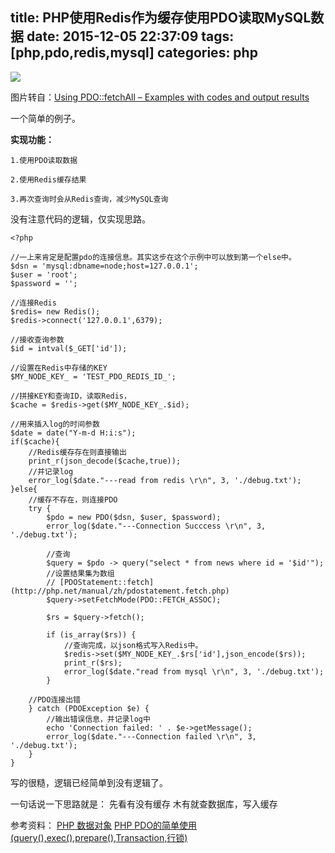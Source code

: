 title: PHP使用Redis作为缓存使用PDO读取MySQL数据
date: 2015-12-05 22:37:09
tags:  [php,pdo,redis,mysql]
categories: php
---

![](http://7b1hhm.com1.z0.glb.clouddn.com/hexo1414772222.jpg)

图片转自：[Using PDO::fetchAll – Examples with codes and output results](http://blog.encodez.com/blog/using-pdofetchall-examples-with-codes-and-output-results)

一个简单的例子。

**实现功能：**
	
	1.使用PDO读取数据
	
	2.使用Redis缓存结果
	
	3.再次查询时会从Redis查询，减少MySQL查询
	
没有注意代码的逻辑，仅实现思路。

```
<?php

//一上来肯定是配置pdo的连接信息。其实这步在这个示例中可以放到第一个else中。
$dsn = 'mysql:dbname=node;host=127.0.0.1';
$user = 'root';
$password = '';

//连接Redis
$redis= new Redis();
$redis->connect('127.0.0.1',6379);

//接收查询参数
$id = intval($_GET['id']);

//设置在Redis中存储的KEY
$MY_NODE_KEY_ = 'TEST_PDO_REDIS_ID_';

//拼接KEY和查询ID，读取Redis，
$cache = $redis->get($MY_NODE_KEY_.$id);

//用来插入log的时间参数
$date = date("Y-m-d H:i:s");
if($cache){
	//Redis缓存存在则直接输出
	print_r(json_decode($cache,true));
	//并记录log
	error_log($date."---read from redis \r\n", 3, './debug.txt');
}else{
	//缓存不存在，则连接PDO
	try {
    	$pdo = new PDO($dsn, $user, $password);
    	error_log($date."---Connection Succcess \r\n", 3, './debug.txt');
		
		//查询
	    $query = $pdo -> query("select * from news where id = '$id'");
		//设置结果集为数组
	    // [PDOStatement::fetch](http://php.net/manual/zh/pdostatement.fetch.php)
	    $query->setFetchMode(PDO::FETCH_ASSOC);
	    
	    $rs = $query->fetch();
	
	    if (is_array($rs)) {
	    	//查询完成，以json格式写入Redis中。
			$redis->set($MY_NODE_KEY_.$rs['id'],json_encode($rs));
			print_r($rs);
			error_log($date."read from mysql \r\n", 3, './debug.txt');
	    }
	    
	//PDO连接出错
	} catch (PDOException $e) {
		//输出错误信息，并记录log中
    	echo 'Connection failed: ' . $e->getMessage();
    	error_log($date."---Connection failed \r\n", 3, './debug.txt');
	}
}

```

写的很糙，逻辑已经简单到没有逻辑了。

一句话说一下思路就是：
	先看有没有缓存
	木有就查数据库，写入缓存
	

参考资料：
	[PHP 数据对象](http://php.net/manual/zh/book.pdo.php)
	[PHP PDO的简单使用(query(),exec(),prepare(),Transaction,行锁)](http://www.cnblogs.com/zemliu/archive/2012/05/08/2490953.html)